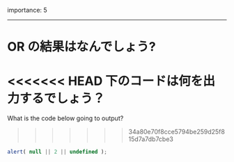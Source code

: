importance: 5

---

# OR の結果はなんでしょう?

<<<<<<< HEAD
下のコードは何を出力するでしょう？
=======
What is the code below going to output?
>>>>>>> 34a80e70f8cce5794be259d25f815d7a7db7cbe3

```js
alert( null || 2 || undefined );
```
